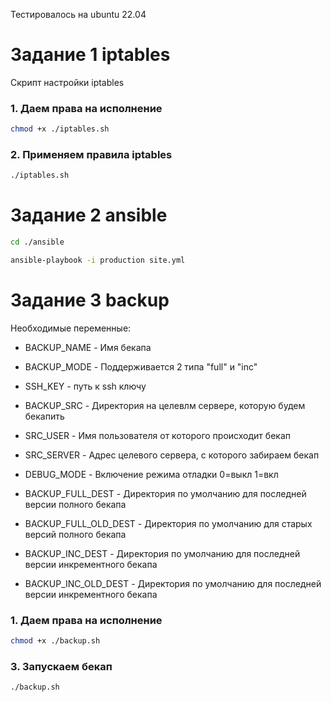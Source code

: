 Тестировалось на ubuntu 22.04

# Задание 1 iptables

Скрипт настройки iptables

### 1. Даем права на исполнение 
```bash
chmod +x ./iptables.sh
```

### 2. Применяем правила iptables
```bash
./iptables.sh
```

# Задание 2 ansible
```bash
cd ./ansible
```
```bash
ansible-playbook -i production site.yml
```

# Задание 3 backup

Необходимые переменные:

- BACKUP_NAME - Имя бекапа
- BACKUP_MODE - Поддерживается 2 типа "full" и "inc"
- SSH_KEY - путь к ssh ключу
- BACKUP_SRC - Директория на целевлм сервере, которую будем бекапить
- SRC_USER - Имя пользователя от которого происходит бекап
- SRC_SERVER - Адрес целевого сервера, с которого забираем бекап
- DEBUG_MODE - Включение режима отладки 0=выкл 1=вкл
- BACKUP_FULL_DEST - Директория по умолчанию для последней версии полного бекапа
- BACKUP_FULL_OLD_DEST - Директория по умолчанию для старых версий полного бекапа

- BACKUP_INC_DEST - Директория по умолчанию для последней версии инкрементного бекапа
- BACKUP_INC_OLD_DEST - Директория по умолчанию для последней версии инкрементного бекапа

### 1. Даем права на исполнение 
```bash
chmod +x ./backup.sh
```

### 3. Запускаем бекап
```bash
./backup.sh
```
